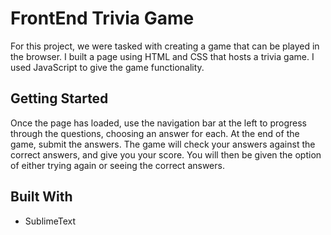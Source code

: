 # FrontEnd Trivia Game
For this project, we were tasked with creating a game that can be played in the browser. I built a page using HTML and CSS that hosts a trivia game. I used JavaScript to give the game functionality. 
## Getting Started
Once the page has loaded, use the navigation bar at the left to progress through the questions, choosing an answer for each. At the end of the game, submit the answers. The game will check your answers against the correct answers, and give you your score. You will then  be given the option of either trying again or seeing the correct answers.
## Built With
* SublimeText
